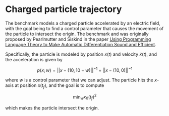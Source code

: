 # Charged particle trajectory

The benchmark models a charged particle accelerated by an electric
field, with the goal being to find a control parameter that causes the
movement of the particle to intersect the origin. The benchmark and
was originally proposed by Pearlmutter and Siskind in the paper [Using
Programming Language Theory to Make Automatic Differentiation Sound
and
Efficient](https://link.springer.com/chapter/10.1007/978-3-540-68942-3_8).

Specifically, the particle is modeled by position $x(t)$ and velocity
$\dot{x}(t)$, and the acceleration is given by

```math
p(x;w) = ||x-(10,10-w)||^{-1} + ||x-(10,0)||^{-1}
```

where $w$ is a control parameter that we can adjust. The particle hits
the $x$-axis at position $x(t_f)$, and the goal is to compute

```math
\text{min}_w x_0(t_f)^2
```

which makes the particle intersect the origin.
